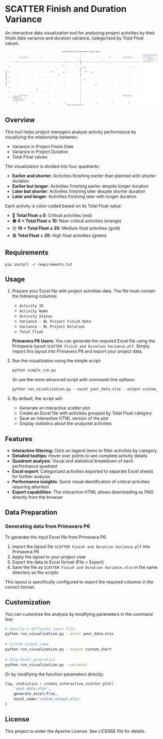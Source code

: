 # SCATTER Finish and Duration Variance

An interactive data visualization tool for analyzing project activities by their finish date variance and duration variance, categorized by Total Float values.

![Sample Visualization](examples/sample_output.png)

## Overview

This tool helps project managers analyze activity performance by visualizing the relationship between:
- Variance in Project Finish Date
- Variance in Project Duration
- Total Float values

The visualization is divided into four quadrants:
- **Earlier and shorter**: Activities finishing earlier than planned with shorter duration
- **Earlier but longer**: Activities finishing earlier despite longer duration
- **Later but shorter**: Activities finishing later despite shorter duration
- **Later and longer**: Activities finishing later with longer duration

Each activity is color-coded based on its Total Float value:
- 🔴 **Total Float ≤ 0**: Critical activities (red)
- 🟠 **0 < Total Float ≤ 10**: Near-critical activities (orange)
- 🟡 **10 < Total Float ≤ 20**: Medium float activities (gold)
- 🟢 **Total Float > 20**: High float activities (green)

## Requirements

```
pip install -r requirements.txt
```

## Usage

1. Prepare your Excel file with project activities data. The file must contain the following columns:
   - `Activity ID`
   - `Activity Name`
   - `Activity Status`
   - `Variance - BL Project Finish Date`
   - `Variance - BL Project Duration`
   - `Total Float`
   
   **Primavera P6 Users**: You can generate the required Excel file using the Primavera layout `SCATTER Finish and Duration Variance.plf`. Simply import this layout into Primavera P6 and export your project data.

2. Run the visualization using the simple script:
   ```python
   python simple_run.py
   ```

   Or use the more advanced script with command-line options:
   ```python
   python run_visualization.py --excel your_data.xlsx --output custom_output
   ```

3. By default, the script will:
   - Generate an interactive scatter plot
   - Create an Excel file with activities grouped by Total Float category
   - Save an interactive HTML version of the plot
   - Display statistics about the analyzed activities

## Features

- **Interactive filtering**: Click on legend items to filter activities by category
- **Detailed tooltips**: Hover over points to see complete activity details
- **Quadrant analysis**: Visual and statistical breakdown of each performance quadrant
- **Excel export**: Categorized activities exported to separate Excel sheets for further analysis
- **Performance insights**: Quick visual identification of critical activities requiring attention
- **Export capabilities**: The interactive HTML allows downloading as PNG directly from the browser

## Data Preparation

### Generating data from Primavera P6

To generate the input Excel file from Primavera P6:

1. Import the layout file `SCATTER Finish and Duration Variance.plf` into Primavera P6
2. Apply the layout to your project view
3. Export the data to Excel format (File > Export)
4. Save the file as `SCATTER Finish and Duration Variance.xlsx` in the same directory as the scripts

This layout is specifically configured to export the required columns in the correct format.

## Customization

You can customize the analysis by modifying parameters in the command line:

```bash
# Specify a different input file
python run_visualization.py --excel your_data.xlsx

# Custom output name
python run_visualization.py --output custom_chart

# Skip Excel generation
python run_visualization.py --no-excel
```

Or by modifying the function parameters directly:

```python
fig, statistics = create_interactive_scatter_plot(
    'your_data.xlsx', 
    generate_excel=True,
    excel_name='custom_output.xlsx'
)
```

## License

This project is under the Apache License. See LICENSE file for details.
